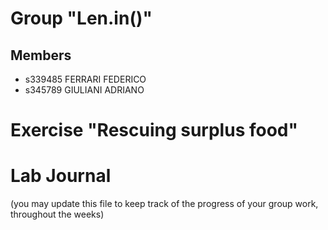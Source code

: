 # Group "Len.in()"

## Members
- s339485 FERRARI FEDERICO
- s345789 GIULIANI ADRIANO


# Exercise "Rescuing surplus food"

# Lab Journal

(you may update this file to keep track of the progress of your group work, throughout the weeks)
